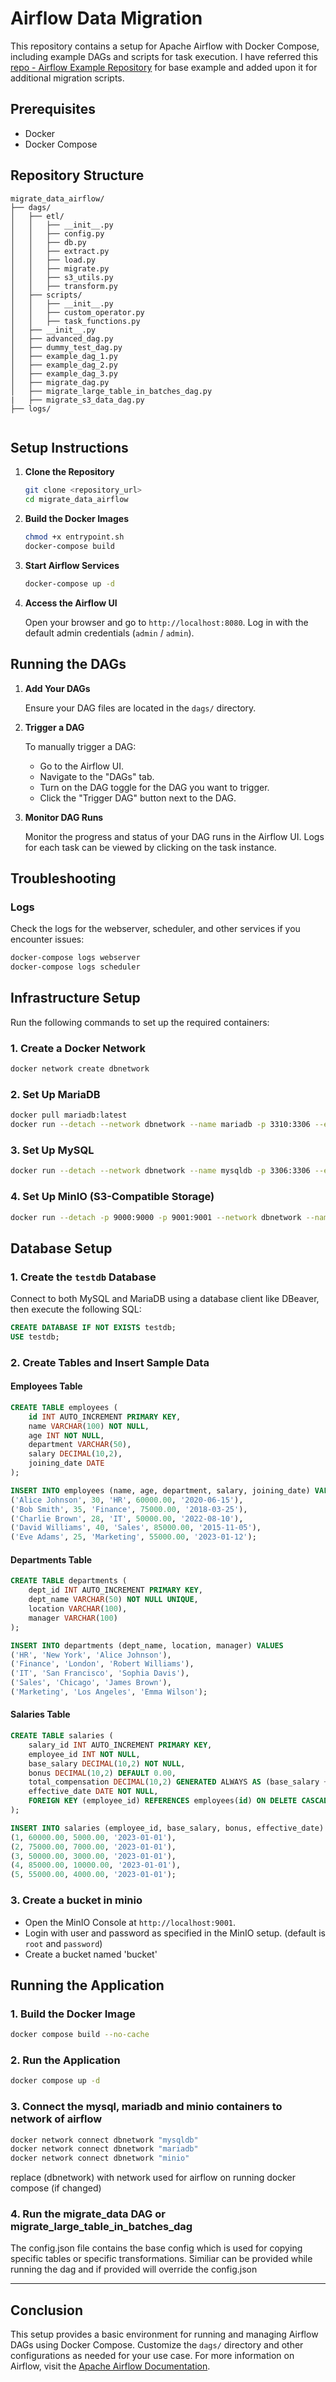 # Airflow Data Migration

This repository contains a setup for Apache Airflow with Docker Compose, including example DAGs and scripts for task execution.
I have referred this [repo - Airflow Example Repository](https://github.com/franceoliver/airflow_example_repo) for base example and added upon it for additional migration scripts.

## Prerequisites

- Docker
- Docker Compose

## Repository Structure

```
migrate_data_airflow/
├── dags/
│   ├── etl/
│   │   ├── __init__.py
│   │   ├── config.py
│   │   ├── db.py
│   │   ├── extract.py
│   │   ├── load.py
│   │   ├── migrate.py
│   │   ├── s3_utils.py
│   │   ├── transform.py
│   ├── scripts/
│   │   ├── __init__.py
│   │   ├── custom_operator.py
│   │   ├── task_functions.py
│   ├── __init__.py
│   ├── advanced_dag.py
│   ├── dummy_test_dag.py
│   ├── example_dag_1.py
│   ├── example_dag_2.py
│   ├── example_dag_3.py
│   ├── migrate_dag.py
│   ├── migrate_large_table_in_batches_dag.py
|   ├── migrate_s3_data_dag.py
├── logs/


```

## Setup Instructions

1. **Clone the Repository**

   ```bash
   git clone <repository_url>
   cd migrate_data_airflow
   ```

2. **Build the Docker Images**

   ```bash
   chmod +x entrypoint.sh
   docker-compose build
   ```

3. **Start Airflow Services**

   ```bash
   docker-compose up -d
   ```

4. **Access the Airflow UI**

   Open your browser and go to `http://localhost:8080`. Log in with the default admin credentials (`admin` / `admin`).

## Running the DAGs

1. **Add Your DAGs**

   Ensure your DAG files are located in the `dags/` directory.

2. **Trigger a DAG**

   To manually trigger a DAG:
   - Go to the Airflow UI.
   - Navigate to the "DAGs" tab.
   - Turn on the DAG toggle for the DAG you want to trigger.
   - Click the "Trigger DAG" button next to the DAG.

3. **Monitor DAG Runs**

   Monitor the progress and status of your DAG runs in the Airflow UI. Logs for each task can be viewed by clicking on the task instance.

## Troubleshooting

### Logs

Check the logs for the webserver, scheduler, and other services if you encounter issues:

```bash
docker-compose logs webserver
docker-compose logs scheduler
```

## Infrastructure Setup

Run the following commands to set up the required containers:

### 1. Create a Docker Network
```sh
docker network create dbnetwork
```

### 2. Set Up MariaDB
```sh
docker pull mariadb:latest
docker run --detach --network dbnetwork --name mariadb -p 3310:3306 --env MARIADB_ROOT_PASSWORD=password mariadb:latest
```

### 3. Set Up MySQL
```sh
docker run --detach --network dbnetwork --name mysqldb -p 3306:3306 --env MYSQL_ROOT_PASSWORD=password mysql:latest
```

### 4. Set Up MinIO (S3-Compatible Storage)
```sh
docker run --detach -p 9000:9000 -p 9001:9001 --network dbnetwork --name minio -v D:\minio\data:/data -e "MINIO_ROOT_USER=root" -e "MINIO_ROOT_PASSWORD=password" quay.io/minio/minio server /data --console-address ":9001"
```

## Database Setup

### 1. Create the `testdb` Database
Connect to both MySQL and MariaDB using a database client like DBeaver, then execute the following SQL:

```sql
CREATE DATABASE IF NOT EXISTS testdb;
USE testdb;
```

### 2. Create Tables and Insert Sample Data

#### Employees Table
```sql
CREATE TABLE employees (
    id INT AUTO_INCREMENT PRIMARY KEY,
    name VARCHAR(100) NOT NULL,
    age INT NOT NULL,
    department VARCHAR(50),
    salary DECIMAL(10,2),
    joining_date DATE
);

INSERT INTO employees (name, age, department, salary, joining_date) VALUES
('Alice Johnson', 30, 'HR', 60000.00, '2020-06-15'),
('Bob Smith', 35, 'Finance', 75000.00, '2018-03-25'),
('Charlie Brown', 28, 'IT', 50000.00, '2022-08-10'),
('David Williams', 40, 'Sales', 85000.00, '2015-11-05'),
('Eve Adams', 25, 'Marketing', 55000.00, '2023-01-12');
```

#### Departments Table
```sql
CREATE TABLE departments (
    dept_id INT AUTO_INCREMENT PRIMARY KEY,
    dept_name VARCHAR(50) NOT NULL UNIQUE,
    location VARCHAR(100),
    manager VARCHAR(100)
);

INSERT INTO departments (dept_name, location, manager) VALUES
('HR', 'New York', 'Alice Johnson'),
('Finance', 'London', 'Robert Williams'),
('IT', 'San Francisco', 'Sophia Davis'),
('Sales', 'Chicago', 'James Brown'),
('Marketing', 'Los Angeles', 'Emma Wilson');
```

#### Salaries Table
```sql
CREATE TABLE salaries (
    salary_id INT AUTO_INCREMENT PRIMARY KEY,
    employee_id INT NOT NULL,
    base_salary DECIMAL(10,2) NOT NULL,
    bonus DECIMAL(10,2) DEFAULT 0.00,
    total_compensation DECIMAL(10,2) GENERATED ALWAYS AS (base_salary + bonus) STORED,
    effective_date DATE NOT NULL,
    FOREIGN KEY (employee_id) REFERENCES employees(id) ON DELETE CASCADE
);

INSERT INTO salaries (employee_id, base_salary, bonus, effective_date) VALUES
(1, 60000.00, 5000.00, '2023-01-01'),
(2, 75000.00, 7000.00, '2023-01-01'),
(3, 50000.00, 3000.00, '2023-01-01'),
(4, 85000.00, 10000.00, '2023-01-01'),
(5, 55000.00, 4000.00, '2023-01-01');
```

### 3. Create a bucket in minio
- Open the MinIO Console at `http://localhost:9001`.
- Login with user and password as specified in the MinIO setup. (default is `root` and `password`)
- Create a bucket named 'bucket'


## Running the Application

### 1. Build the Docker Image
```sh
docker compose build --no-cache
```

### 2. Run the Application
```sh
docker compose up -d
```

### 3. Connect the mysql, mariadb and minio containers to network of airflow
```sh
docker network connect dbnetwork "mysqldb"
docker network connect dbnetwork "mariadb"
docker network connect dbnetwork "minio"
```
replace (dbnetwork) with network used for airflow on running docker compose (if changed)

### 4. Run the migrate_data DAG or migrate_large_table_in_batches_dag
The config.json file contains the base config which is used for copying specific tables or specific transformations. Similiar can be provided while running the dag and if provided will override the config.json 

---



## Conclusion

This setup provides a basic environment for running and managing Airflow DAGs using Docker Compose. Customize the `dags/` directory and other configurations as needed for your use case. For more information on Airflow, visit the [Apache Airflow Documentation](https://airflow.apache.org/docs/apache-airflow/stable/).


